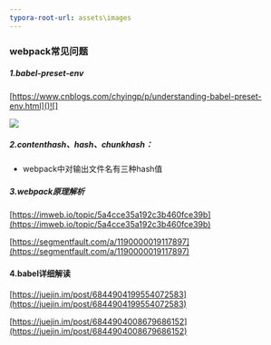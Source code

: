 ```yaml
---
typora-root-url: assets\images
---
```


### webpack常见问题

##### 1.babel-preset-env

[https://www.cnblogs.com/chyingp/p/understanding-babel-preset-env.html]()![]

![](/03.png)


##### 2.contenthash、hash、chunkhash：[](https://juejin.im/post/6844903542893854734)

- webpack中对输出文件名有三种hash值

##### 3.webpack原理解析

[https://imweb.io/topic/5a4cce35a192c3b460fce39b](https://imweb.io/topic/5a4cce35a192c3b460fce39b)

[https://segmentfault.com/a/1190000019117897](https://segmentfault.com/a/1190000019117897)

#### 4.babel详细解读

[https://juejin.im/post/6844904199554072583](https://juejin.im/post/6844904199554072583)

[https://juejin.im/post/6844904008679686152](https://juejin.im/post/6844904008679686152)
